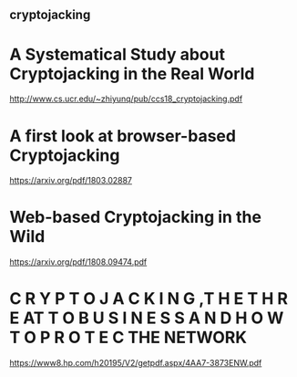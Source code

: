 ## cryptojacking
# A Systematical Study about Cryptojacking in the Real World
http://www.cs.ucr.edu/~zhiyunq/pub/ccs18_cryptojacking.pdf  

# A first look at browser-based Cryptojacking
https://arxiv.org/pdf/1803.02887

# Web-based Cryptojacking in the Wild
https://arxiv.org/pdf/1808.09474.pdf

# C R Y P T O J A C K I N G ,T H E T H R E AT T O B U S I N E S S A N D H O W T O P R O T E C THE NETWORK
https://www8.hp.com/h20195/V2/getpdf.aspx/4AA7-3873ENW.pdf

# 

